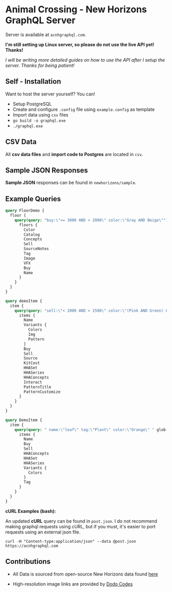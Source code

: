 # Animal Crossing - New Horizons GraphQL Server

Server is available at `acnhgraphql.com`.

**I'm still setting up Linux server, so please do not use the live API yet! Thanks!**

_I will be writing more detailed guides on how to use the API after I setup the server. Thanks for being patient!_

## Self - Installation

Want to host the server yourself? You can!

* Setup PostgreSQL
* Create and configure `.config` file using `example.config` as template
* Import data using `csv` files
* `go build -o graphql.exe`
* `./graphql.exe`

## CSV Data

All **csv data files** and **import code to Postgres** are located in `csv`.

## Sample JSON Responses

**Sample JSON** responses can be found in `newhorizons/sample`.

## Example Queries

```graphql
query FloorDemo {
  floor {
    query(query: "buy:\"<= 3000 AND > 2000\" color:\"Gray AND Beige\"") {
      floors {
        Color
        Catalog
        Concepts
        Sell
        SourceNotes
        Tag
        Image
        VFX
        Buy
        Name
      }
    }
  }
}
```

```graphql
query demoItem {
  item {
    query(query: "sell:\"< 2000 AND > 1500\" color:\"(Pink AND Green) OR Orange\"") {
      items {
        Name
        Variants {
          Colors
          Img
          Pattern
        }
        Buy
        Sell
        Source
        KitCost
        HHASet
        HHASeries
        HHAConcepts
        Interact
        PatternTitle
        PatternCustomize
      }
    }
  }
}
```

```graphql
query DemoItem {
  item {
    query(query: " name:\"leaf\" tag:\"Plant\" color:\"Orange\" " glob:"t" limit: 30) {
      items {
        Name
        Buy
        Sell
        HHAConcepts
        HHASet
        HHASeries
        Variants {
          Colors
        }
        Tag
      }
    }
  }
}
```

**cURL Examples (bash):**

An updated **cURL** query can be found in `post.json`. I do not recommend making graphql requests using cURL, but if you must, it's easier to port requests using an external json file.

`curl -H "Content-type:application/json" --data @post.json https://acnhgraphql.com`

## Contributions

* All Data is sourced from open-source New Horizons data found [here](https://docs.google.com/spreadsheets/d/13d_LAJPlxMa_DubPTuirkIV4DERBMXbrWQsmSh8ReK4/)

* High-resolution image links are provided by [Dodo Codes](https://acnhcdn.com/)
